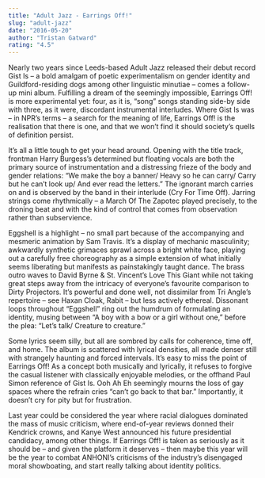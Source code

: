 ```yaml
---
title: "Adult Jazz - Earrings Off!"
slug: "adult-jazz"
date: "2016-05-20"
author: "Tristan Gatward"
rating: "4.5"
---
```


Nearly two years since Leeds-based Adult Jazz released their debut record Gist Is _–_ a bold amalgam of poetic experimentalism on gender identity and Guildford-residing dogs among other linguistic minutiae – comes a follow-up mini album. Fulfilling a dream of the seemingly impossible, Earrings Off! is more experimental yet: four, as it is, “song” songs standing side-by side with three, as it were, discordant instrumental interludes. Where Gist Is was – in NPR’s terms – a search for the meaning of life, Earrings Off! is the realisation that there is one, and that we won’t find it should society’s quells of definition persist.

It’s all a little tough to get your head around. Opening with the title track, frontman Harry Burgess’s determined but floating vocals are both the primary source of instrumentation and a distressing frieze of the body and gender relations: “We make the boy a banner/ Heavy so he can carry/ Carry but he can’t look up/ And ever read the letters.” The ignorant march carries on and is observed by the band in their interlude (Cry For Time Off). Jarring strings come rhythmically – a March Of The Zapotec played precisely, to the droning beat and with the kind of control that comes from observation rather than subservience.

Eggshell is a highlight – no small part because of the accompanying and mesmeric animation by Sam Travis. It’s a display of mechanic masculinity; awkwardly synthetic grimaces sprawl across a bright white face, playing out a carefully free choreography as a simple extension of what initially seems liberating but manifests as painstakingly taught dance. The brass outro waves to David Byrne & St. Vincent’s Love This Giant while not taking great steps away from the intricacy of everyone’s favourite comparison to Dirty Projectors. It’s powerful and done well, not dissimilar from Tri Angle’s repertoire – see Haxan Cloak, Rabit – but less actively ethereal. Dissonant loops throughout “Eggshell” ring out the humdrum of formulating an identity, musing between “A boy with a bow or a girl without one,” before the plea: “Let’s talk/ Creature to creature.”

Some lyrics seem silly, but all are sombred by calls for coherence, time off, and home. The album is scattered with lyrical densities, all made denser still with strangely haunting and forced intervals. It’s easy to miss the point of Earrings Off! As a concept both musically and lyrically, it refuses to forgive the casual listener with classically enjoyable melodies, or the offhand Paul Simon reference of Gist Is. Ooh Ah Eh seemingly mourns the loss of gay spaces where the refrain cries “can’t go back to that bar.” Importantly, it doesn’t cry for pity but for frustration.

Last year could be considered the year where racial dialogues dominated the mass of music criticism, where end-of-year reviews donned their Kendrick crowns, and Kanye West announced his future presidential candidacy, among other things. If Earrings Off! is taken as seriously as it should be – and given the platform it deserves – then maybe this year will be the year to combat ANHONI’s criticisms of the industry’s disengaged moral showboating, and start really talking about identity politics.
